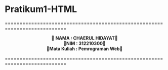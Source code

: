 # Pratikum1-HTML

===========================================================================<br>
<p align="center">
 &#128640 <b>NAMA          :  CHAERUL HIDAYAT</b>&#128640 <br> 
  &#128640<b>NIM           :  312210300</b>&#128640 <br>
 &#128640<b>Mata Kuliah   :  Pemrograman Web</b>&#128640 <br>
</p>
===========================================================================<br><br>
